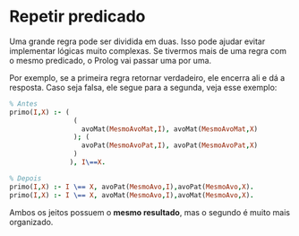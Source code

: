 # Repetir predicado

Uma grande regra pode ser dividida em duas. Isso pode ajudar evitar implementar lógicas muito complexas. Se tivermos mais de uma regra com o mesmo predicado, o Prolog vai passar uma por uma.

Por exemplo, se a primeira regra retornar verdadeiro, ele encerra ali e dá a resposta. Caso seja falsa, ele segue para a segunda, veja esse exemplo:

```prolog
% Antes
primo(I,X) :- (
                (
                  avoMat(MesmoAvoMat,I), avoMat(MesmoAvoMat,X)
                ); (
                  avoPat(MesmoAvoPat,I), avoPat(MesmoAvoPat,X)
                )
               ), I\==X.

% Depois
primo(I,X) :- I \== X, avoPat(MesmoAvo,I),avoPat(MesmoAvo,X).
primo(I,X) :- I \== X, avoMat(MesmoAvo,I),avoMat(MesmoAvo,X).
```

Ambos os jeitos possuem o **mesmo resultado**, mas o segundo é muito mais organizado.&#x20;
